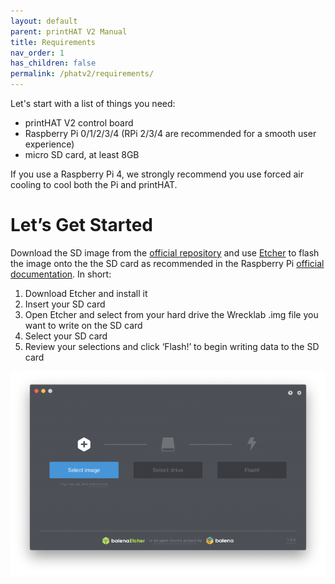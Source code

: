 ```yaml
---
layout: default
parent: printHAT V2 Manual
title: Requirements
nav_order: 1
has_children: false
permalink: /phatv2/requirements/
---
```


Let's start with a list of things you need:

- printHAT V2 control board
- Raspberry Pi 0/1/2/3/4 (RPi 2/3/4 are recommended for a smooth user experience)
- micro SD card, at least 8GB

If you use a Raspberry Pi 4, we strongly recommend you use forced air cooling to cool both the Pi and printHAT.

# Let’s Get Started
Download the SD image from the [official repository](https://github.com/wreck-lab/printHAT/releases) and use [Etcher](https://www.balena.io/etcher/) to flash the image onto the the SD card as recommended in the Raspberry Pi [official documentation](https://www.raspberrypi.org/documentation/installation/installing-images/). In short:

1. Download Etcher and install it
2. Insert your SD card
3. Open Etcher and select from your hard drive the Wrecklab .img file you want to write on the SD card
4. Select your SD card
5. Review your selections and click ‘Flash!’ to begin writing data to the SD card

![etcher](../assets/img/req_etcher.png)
